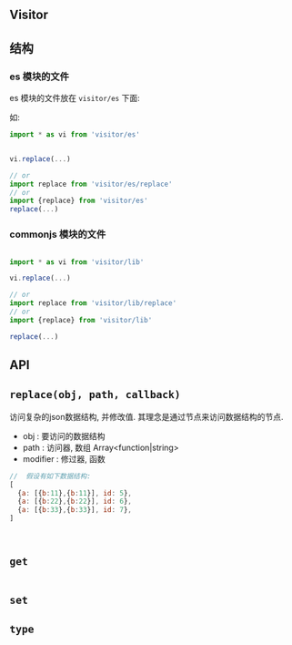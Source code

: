 
## Visitor

## 结构

### es 模块的文件

es 模块的文件放在 `visitor/es` 下面: 

如: 
```js
import * as vi from 'visitor/es'


vi.replace(...)

// or
import replace from 'visitor/es/replace'
// or
import {replace} from 'visitor/es'
replace(...)
```

### commonjs 模块的文件

```js

import * as vi from 'visitor/lib'

vi.replace(...)

// or
import replace from 'visitor/lib/replace'
// or
import {replace} from 'visitor/lib'

replace(...)

```

## API

## `replace(obj, path, callback)`
访问复杂的json数据结构, 并修改值. 其理念是通过节点来访问数据结构的节点.

* obj : 要访问的数据结构
* path : 访问器, 数组 Array<function|string>
* modifier : 修过器, 函数

```js
//  假设有如下数据结构: 
[
  {a: [{b:11},{b:11}], id: 5},
  {a: [{b:22},{b:22}], id: 6},
  {a: [{b:33},{b:33}], id: 7},
]




```


## `get`
```js

```

## `set`


## `type`

